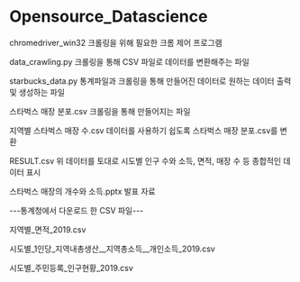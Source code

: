 # Opensource_Datascience

chromedriver_win32  크롤링을 위해 필요한 크롬 제어 프로그램




data_crawling.py  크롤링을 통해 CSV 파일로 데이터를 변환해주는 파일
 
starbucks_data.py  통계파일과 크롤링을 통해 만들어진 데이터로 원하는 데이터 출력 및 생성하는 파일




스타벅스 매장 분포.csv   크롤링을 통해 만들어지는 파일

지역별 스타벅스 매장 수.csv   데이터를 사용하기 쉽도록 스타벅스 매장 분포.csv를 변환

RESULT.csv   위 데이터를 토대로 시도별 인구 수와 소득, 면적, 매장 수 등 종합적인 데이터 표시 




스타벅스 매장의 개수와 소득.pptx    발표 자료




---통계청에서 다운로드 한 CSV 파일---

지역별_면적_2019.csv

시도별_1인당_지역내총생산__지역총소득__개인소득_2019.csv

시도별_주민등록_인구현황_2019.csv
